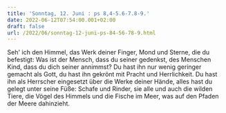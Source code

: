 ```yaml
---
title: 'Sonntag, 12. Juni : ps 8,4-5.6-7.8-9.'
date: 2022-06-12T07:54:00.001+02:00
draft: false
url: /2022/06/sonntag-12-juni-ps-84-56-78-9.html
---
```


Seh' ich den Himmel, das Werk deiner Finger, Mond und Sterne, die du befestigt: Was ist der Mensch, dass du seiner gedenkst, des Menschen Kind, dass du dich seiner annimmst? Du hast ihn nur wenig geringer gemacht als Gott, du hast ihn gekrönt mit Pracht und Herrlichkeit. Du hast ihn als Herrscher eingesetzt über die Werke deiner Hände, alles hast du gelegt unter seine Füße: Schafe und Rinder, sie alle und auch die wilden Tiere, die Vögel des Himmels und die Fische im Meer, was auf den Pfaden der Meere dahinzieht.